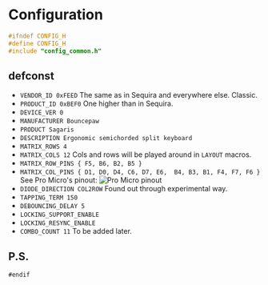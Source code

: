 # Configuration

```c
#ifndef CONFIG_H
#define CONFIG_H
#include "config_common.h"
```

## defconst

- `VENDOR_ID 0xFEED`
  The same as in Sequira and everywhere else. Classic.
- `PRODUCT_ID 0xBEF0`
  One higher than in Sequira.
- `DEVICE_VER 0`
- `MANUFACTURER Bouncepaw`
- `PRODUCT Sagaris`
- `DESCRIPTION Ergonomic semichorded split keyboard`
- `MATRIX_ROWS 4`
- `MATRIX_COLS 12`
  Cols and rows will be played around in `LAYOUT` macros.
- `MATRIX_ROW_PINS { F5, B6, B2, B5 }`
- `MATRIX_COL_PINS { D1, D0, D4, C6, D7, E6,  B4, B3, B1, F4, F7, F6 }`
  See Pro Micro's pinout:
  ![Pro Micro pinout]()
- `DIODE_DIRECTION COL2ROW`
  Found out through experimental way.
- `TAPPING_TERM 150`
- `DEBOUNCING_DELAY 5`
- `LOCKING_SUPPORT_ENABLE`
- `LOCKING_RESYNC_ENABLE`
- `COMBO_COUNT 11`
  To be added later.

## P.S.

```
#endif
```
